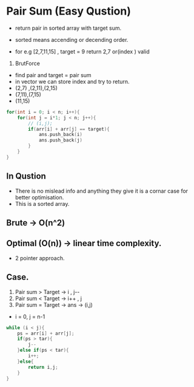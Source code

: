 # Pair Sum (Easy Qustion)
- return pair in sorted array with target sum.

- sorted means accending or decending order.

- for e.g [2,7,11,15] , target = 9 return 2,7 or(index ) valid 

1) BrutForce
- find pair and target = pair sum
- in vector we can store index and try to return.
- (2,7) ,(2,11),(2,15)
- (7,11),(7,15)
- (11,15)


```c++
for(int i = 0; i < n; i++){
    for(int j = i*1; j < n; j++){
        // (i,j);
        if(arr[i] + arr[j] == target){
            ans.push_back(i)
            ans.push_back(j)
        }
    }
}
```

## In Qustion 
- There is no mislead info and anything they give it is a cornar case for better optimisation.
- This is a sorted array.


## Brute -> O(n^2)

## Optimal (O(n)) -> linear time complexity.
- 2 pointer approach.


## Case.
1) Pair sum > Target -> i , j--
2) Pair sum < Target -> i++ , j
3) Pair sum = Target  -> ans -> (i,j)

- i = 0, j = n-1

```c++
while (i < j){
    ps = arr[i] + arr[j];
    if(ps > tar){
        j--
    }else if(ps < tar){
        i++;
    }else{
        return i,j;
    }
}

```


